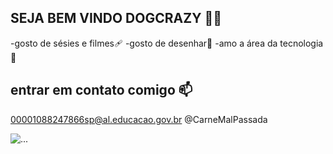 ## SEJA BEM VINDO DOGCRAZY 🖤🐶

-gosto de sésies e filmes🩹 
-gosto de desenhar🎱
-amo a área da tecnologia🧠

## entrar em contato comigo 📫

00001088247866sp@al.educacao.gov.br
@CarneMalPassada


![...](https://media.tenor.com/ifNjxo84OBsAAAAj/nerd-pacman.gif)
